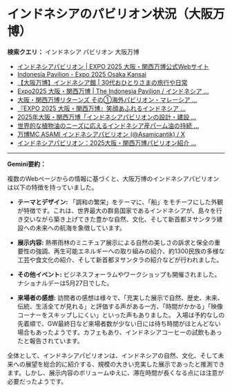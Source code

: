 # インドネシアのパビリオン状況（大阪万博）

**検索クエリ：** インドネシア パビリオン 大阪万博

- [インドネシアパビリオン | EXPO 2025 大阪・関西万博公式Webサイト](https://www.expo2025.or.jp/official-participant/indonesia/)
- [Indonesia Pavilion - Expo 2025 Osaka Kansai](https://expo2025indonesia.id/)
- [【大阪万博】インドネシア館 | 30代おひとりさまの旅行や日常](https://ameblo.jp/yrk0327/entry-12902904410.html)
- [Expo2025 大阪・関西万博 | The Indonesia Pavilion / インドネシア ...](https://www.instagram.com/p/C6s6GRiu_ZW/)
- [大阪・関西万博リターンズ その①海外パビリオン・マレーシア ...](https://ameblo.jp/mamehana0705/entry-12897501153.html)
- [『EXPO 2025 大阪・関西万博』笑顔あふれるインドネシア ...](https://note.com/yamada_tourist/n/n27bea8822b97)
- [2025年大阪・関西万博「インドネシアパビリオンの設計・建設 ...](https://www.fujiya-net.co.jp/news/20240501)
- [世界的な植物油のニーズに応えるインドネシア産パーム油の持続 ...](https://theme-weeks.expo2025.or.jp/program/detail/6736f12e30e34.html)
- [万博MC ASAMI インドネシアパビリオン (@Asamicantik) / X](https://x.com/asamicantik)
- [インドネシアパビリオン：2025大阪・関西万博パビリオン紹介 ...](https://www.nippon.com/ja/guide-to-japan/expo2025021/)


---

**Gemini要約：**

複数のWebページからの情報に基づくと、大阪万博のインドネシアパビリオンは以下の特徴を持っていました。

* **テーマとデザイン:** 「調和の繁栄」をテーマに、「船」をモチーフにした外観が特徴です。これは、世界最大の群島国家であるインドネシアが、島々を行き交いながら築き上げてきた豊かな自然、文化、そして新首都ヌサンタラ建設への未来への航海を象徴しています。

* **展示内容:** 熱帯雨林のミニチュア展示による自然の美しさの訴求と保全の重要性の強調、再生可能エネルギーへの取り組みの紹介、約1300民族の多様な工芸や食文化の紹介、そして新首都ヌサンタラの紹介などが行われました。

* **その他イベント:** ビジネスフォーラムやワークショップも開催されました。ナショナルデーは5月27日でした。

* **来場者の感想:**  訪問者の感想は様々で、「充実した展示で自然、歴史、未来、伝統、生活全てが見れる」と評価する声がある一方、「時間がかかる」「映像コーナーをスキップしにくい」といった声もありました。  入場は予約なしの先着順で、GW最終日など来場者数が少ない日には待ち時間がほとんどない場合もあったようです。カフェもあり、インドネシアコーヒーの試飲もあったと報告されています。


全体として、インドネシアパビリオンは、インドネシアの自然、文化、そして未来への展望を総合的に紹介する、規模の大きい充実した展示であったと推測できます。しかし、展示内容のボリュームゆえに、滞在時間が長くなる点には注意が必要だったようです。

